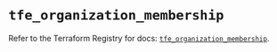# `tfe_organization_membership`

Refer to the Terraform Registry for docs: [`tfe_organization_membership`](https://registry.terraform.io/providers/hashicorp/tfe/0.62.0/docs/resources/organization_membership).
